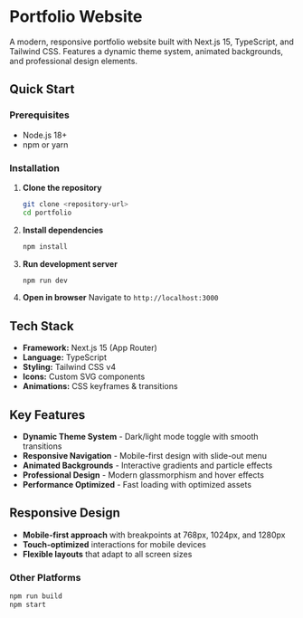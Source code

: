 # Portfolio Website

A modern, responsive portfolio website built with Next.js 15, TypeScript, and Tailwind CSS. Features a dynamic theme system, animated backgrounds, and professional design elements.

## Quick Start

### Prerequisites
- Node.js 18+ 
- npm or yarn

### Installation

1. **Clone the repository**
   ```bash
   git clone <repository-url>
   cd portfolio
   ```

2. **Install dependencies**
   ```bash
   npm install
   ```

3. **Run development server**
   ```bash
   npm run dev
   ```

4. **Open in browser**
   Navigate to `http://localhost:3000`

## Tech Stack

- **Framework:** Next.js 15 (App Router)
- **Language:** TypeScript
- **Styling:** Tailwind CSS v4
- **Icons:** Custom SVG components
- **Animations:** CSS keyframes & transitions

## Key Features

- **Dynamic Theme System** - Dark/light mode toggle with smooth transitions
- **Responsive Navigation** - Mobile-first design with slide-out menu
- **Animated Backgrounds** - Interactive gradients and particle effects
- **Professional Design** - Modern glassmorphism and hover effects
- **Performance Optimized** - Fast loading with optimized assets


## Responsive Design

- **Mobile-first approach** with breakpoints at 768px, 1024px, and 1280px
- **Touch-optimized** interactions for mobile devices
- **Flexible layouts** that adapt to all screen sizes

### Other Platforms
```bash
npm run build
npm start
```
